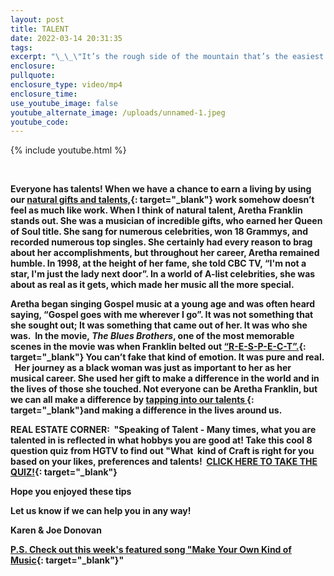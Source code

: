```yaml
---
layout: post
title: TALENT
date: 2022-03-14 20:31:35
tags:
excerpt: "\_\_\"It’s the rough side of the mountain that’s the easiest to climb; the smooth side doesn’t have anything for you to hang on to.\"\_Aretha Franklin"
enclosure:
pullquote:
enclosure_type: video/mp4
enclosure_time:
use_youtube_image: false
youtube_alternate_image: /uploads/unnamed-1.jpeg
youtube_code:
---
```

{% include youtube.html %}

&nbsp;

**Everyone has talents\! When we have a chance to earn a living by using our&nbsp;[natural gifts and talents,](https://t.e2ma.net/click/qmyc2g/y0qeoac/6y2cop){: target="_blank"}&nbsp;work somehow doesn’t feel as much like work. When I think of natural talent, Aretha Franklin stands out. She was a musician of incredible gifts, who earned her Queen of Soul title. She sang for numerous celebrities, won 18 Grammys, and recorded numerous top singles. She certainly had every reason to brag about her accomplishments, but throughout her career, Aretha remained humble. In 1998, at the height of her fame, she told CBC TV, “I'm not a star, I'm just the lady next door”. In a world of A-list celebrities, she was about as real as it gets, which made her music all the more special.**

**Aretha began singing Gospel music at a young age and was often heard saying, “Gospel goes with me wherever I go”. It was not something that she sought out; It was something that came out of her. It was who she was.&nbsp; In the movie,&nbsp;*The Blues Brothers*, one of the most memorable scenes in the movie was when Franklin belted out&nbsp;[“R-E-S-P-E-C-T”.](https://t.e2ma.net/click/qmyc2g/y0qeoac/mr3cop){: target="_blank"}&nbsp;You can’t fake that kind of emotion. It was pure and real. &nbsp; Her journey as a black woman was just as important to her as her musical career. She used her gift to make a difference in the world and in the lives of those she touched. Not everyone can be Aretha Franklin, but we can all make a difference by&nbsp;[tapping into our talents&nbsp;](https://t.e2ma.net/click/qmyc2g/y0qeoac/2j4cop){: target="_blank"}and making a difference in the lives around us.**

**REAL ESTATE CORNER: &nbsp;"Speaking of Talent - Many times, what you are talented in is reflected in what hobbys you are good at\! Take this cool 8 question quiz from HGTV to find out "What&nbsp; kind of Craft is right for you based on your likes, preferences and talents\! &nbsp;[CLICK HERE TO TAKE THE QUIZ\!](https://t.e2ma.net/click/qmyc2g/y0qeoac/ic5cop){: target="_blank"}**

**Hope you enjoyed these tips**

**Let us know if we can help you in any way\!&nbsp;**

**Karen & Joe Donovan&nbsp;**

**[P.S. Check out this week's featured song "Make Your Own Kind of Music](https://t.e2ma.net/click/qmyc2g/y0qeoac/y45cop){: target="_blank"}"**
